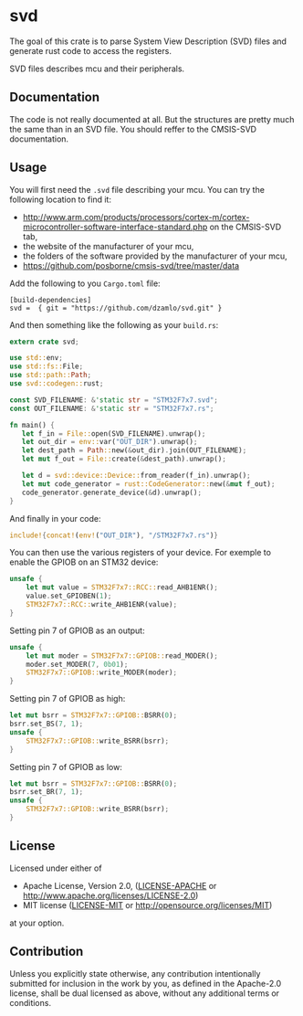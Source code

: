 # svd

The goal of this crate is to parse System View Description (SVD) files and generate rust code to access the registers.

SVD files describes mcu and their peripherals.

## Documentation

The code is not really documented at all. But the structures are pretty much the same than in an SVD file. You should reffer to the CMSIS-SVD documentation.

## Usage

You will first need the `.svd` file describing your mcu. You can try the following location to find it:
 * http://www.arm.com/products/processors/cortex-m/cortex-microcontroller-software-interface-standard.php on the CMSIS-SVD tab,
 * the website of the manufacturer of your mcu,
 * the folders of the software provided by the manufacturer of your mcu,
 * https://github.com/posborne/cmsis-svd/tree/master/data

Add the following to you `Cargo.toml` file:
```
[build-dependencies]
svd =  { git = "https://github.com/dzamlo/svd.git" }
```

And then something like the following as your `build.rs`:
```rust
extern crate svd;

use std::env;
use std::fs::File;
use std::path::Path;
use svd::codegen::rust;

const SVD_FILENAME: &'static str = "STM32F7x7.svd";
const OUT_FILENAME: &'static str = "STM32F7x7.rs";

fn main() {
   let f_in = File::open(SVD_FILENAME).unwrap();
   let out_dir = env::var("OUT_DIR").unwrap();
   let dest_path = Path::new(&out_dir).join(OUT_FILENAME);
   let mut f_out = File::create(&dest_path).unwrap();

   let d = svd::device::Device::from_reader(f_in).unwrap();
   let mut code_generator = rust::CodeGenerator::new(&mut f_out);
   code_generator.generate_device(&d).unwrap();
}
```

And finally in your code:
```rust
include!{concat!(env!("OUT_DIR"), "/STM32F7x7.rs")}
```

You can then use the various registers of your device. For exemple to enable the GPIOB on an STM32 device:
```rust
unsafe {
    let mut value = STM32F7x7::RCC::read_AHB1ENR();
    value.set_GPIOBEN(1);
    STM32F7x7::RCC::write_AHB1ENR(value);
}
```

Setting pin 7 of GPIOB as an output:
```rust
unsafe {
    let mut moder = STM32F7x7::GPIOB::read_MODER();
    moder.set_MODER(7, 0b01);
    STM32F7x7::GPIOB::write_MODER(moder);
}
```

Setting pin 7 of GPIOB as high:
```rust
let mut bsrr = STM32F7x7::GPIOB::BSRR(0);
bsrr.set_BS(7, 1);
unsafe {
    STM32F7x7::GPIOB::write_BSRR(bsrr);
}
```

Setting pin 7 of GPIOB as low:
```rust
let mut bsrr = STM32F7x7::GPIOB::BSRR(0);
bsrr.set_BR(7, 1);
unsafe {
    STM32F7x7::GPIOB::write_BSRR(bsrr);
}
```


## License

Licensed under either of

 * Apache License, Version 2.0, ([LICENSE-APACHE](LICENSE-APACHE) or http://www.apache.org/licenses/LICENSE-2.0)
 * MIT license ([LICENSE-MIT](LICENSE-MIT) or http://opensource.org/licenses/MIT)

at your option.

## Contribution

Unless you explicitly state otherwise, any contribution intentionally
submitted for inclusion in the work by you, as defined in the Apache-2.0
license, shall be dual licensed as above, without any additional terms or
conditions.
